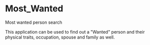 # Most_Wanted
Most wanted person search

This application can be used to find out a "Wanted" person and their physical traits, occupation, spouse and family as well.
